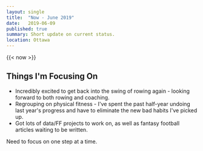 ```yaml
---
layout: single
title:  "Now - June 2019"
date:   2019-06-09
published: true
summary: Short update on current status. 
location: Ottawa
---
```


{{< now >}}

## Things I'm Focusing On

- Incredibly excited to get back into the swing of rowing again - looking forward to both rowing and coaching.
- Regrouping on physical fitness - I've spent the past half-year undoing last year's progress and have to eliminate the new bad habits I've picked up.
- Got lots of data/FF projects to work on, as well as fantasy football articles waiting to be written.

Need to focus on one step at a time.
